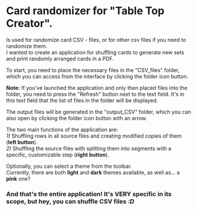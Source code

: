 # Card randomizer for "Table Top Creator".
Is used for randomize card CSV - files, or for other csv files if you need to randomize them.  
I wanted to create an application for shuffling cards to generate new sets and print randomly arranged cards in a PDF.  
  
To start, you need to place the necessary files in the "CSV_files" folder, which you can access from the interface by clicking the folder icon button.  
  
**Note:** If you've launched the application and only then placed files into the folder, you need to press the "Refresh" button next to the text field. It's in this text field that the list of files in the folder will be displayed.  
  
The output files will be generated in the "output_CSV" folder, which you can also open by clicking the folder icon button with an arrow.  
  
The two main functions of the application are:  
*1)* Shuffling rows in all source files and creating modified copies of them (**left button**).  
*2)* Shuffling the source files with splitting them into segments with a specific, customizable step (**right button**).  
  
  
Optionally, you can select a theme from the toolbar.  
Currently, there are both **light** and **dark** themes available, as well as... a **pink** one?  
   
  
### And that's the entire application! It's VERY specific in its scope, but hey, you can shuffle CSV files *:D*
